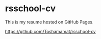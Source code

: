 # rsschool-cv

This is my resume hosted on GitHub Pages.

https://github.com/Toshamamat/rsschool-cv

